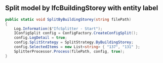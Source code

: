 ## Split model by IfcBuildingStorey with entity label

```c#
public static void SplitByBuildingStorey(string filePath)
{
    Log.Information($"IfcSplitter - Start");
    IConfigSplit config = ConfigFactory.CreateConfigSplit();
    config.LogDetail = true;
    config.SplitStrategy = SplitStrategy.ByBuildingStorey;
    config.SelectedItems = new List<string> { "137", "131" };
    SplitterProcessor.Process(filePath, config, true);
}
```

